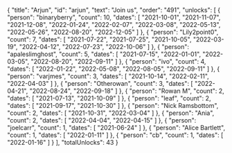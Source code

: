 {
  "title": "Arjun",
  "id": "arjun",
  "text": "Join us",
  "order": "491",
  "unlocks": [
    {
      "person": "binaryberry",
      "count": 10,
      "dates": [
        "2021-10-01",
        "2021-11-07",
        "2021-12-08",
        "2022-01-24",
        "2022-02-07",
        "2022-03-08",
        "2022-05-13",
        "2022-05-26",
        "2022-08-20",
        "2022-12-05"
      ]
    },
    {
      "person": "Lily2point0",
      "count": 7,
      "dates": [
        "2021-07-22",
        "2021-07-25",
        "2021-10-05",
        "2022-03-19",
        "2022-04-12",
        "2022-07-23",
        "2022-10-06"
      ]
    },
    {
      "person": "apaleslimghost",
      "count": 5,
      "dates": [
        "2021-07-15",
        "2022-01-01",
        "2022-03-05",
        "2022-08-20",
        "2022-09-11"
      ]
    },
    {
      "person": "ivo",
      "count": 4,
      "dates": [
        "2022-01-22",
        "2022-05-08",
        "2022-08-05",
        "2022-09-11"
      ]
    },
    {
      "person": "varjmes",
      "count": 3,
      "dates": [
        "2021-10-14",
        "2022-02-11",
        "2022-04-03"
      ]
    },
    {
      "person": "Otherowan",
      "count": 3,
      "dates": [
        "2022-04-21",
        "2022-08-24",
        "2022-09-18"
      ]
    },
    {
      "person": "Rowan M",
      "count": 2,
      "dates": [
        "2021-07-13",
        "2021-10-09"
      ]
    },
    {
      "person": "leaf",
      "count": 2,
      "dates": [
        "2021-09-17",
        "2021-10-30"
      ]
    },
    {
      "person": "Nick Ramsbottom",
      "count": 2,
      "dates": [
        "2021-10-31",
        "2022-03-04"
      ]
    },
    {
      "person": "Ania",
      "count": 2,
      "dates": [
        "2022-04-04",
        "2022-04-15"
      ]
    },
    {
      "person": "joelcarr",
      "count": 1,
      "dates": [
        "2021-06-24"
      ]
    },
    {
      "person": "Alice Bartlett",
      "count": 1,
      "dates": [
        "2022-01-11"
      ]
    },
    {
      "person": "cb",
      "count": 1,
      "dates": [
        "2022-01-16"
      ]
    }
  ],
  "totalUnlocks": 43
}